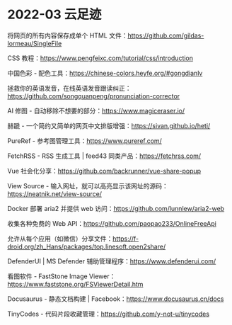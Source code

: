 # 2022-03 云足迹

将网页的所有内容保存成单个 HTML 文件：https://github.com/gildas-lormeau/SingleFile

CSS 教程：https://www.pengfeixc.com/tutorial/css/introduction

中国色彩 - 配色工具：https://chinese-colors.heyfe.org/#gongdianlv

拯救你的英语发音，在线英语发音跟读纠正：https://github.com/songquanpeng/pronunciation-corrector

AI 修图 - 自动移除不想要的部分：https://www.magiceraser.io/

赫蹏 - 一个简约又简单的网页中文排版增强：https://sivan.github.io/heti/

PureRef - 参考图管理工具：https://www.pureref.com/

FetchRSS - RSS 生成工具 | feed43 同类产品：https://fetchrss.com/

Vue 社会化分享：https://github.com/backrunner/vue-share-popup

View Source - 输入网址，就可以高亮显示该网址的源码：https://neatnik.net/view-source/

Docker 部署 aria2 并提供 web 访问：https://github.com/lunnlew/aria2-web

收集各种免费的 Web API：https://github.com/paopao233/OnlineFreeApi

允许从每个应用（如微信）分享文件：https://f-droid.org/zh_Hans/packages/top.linesoft.open2share/

DefenderUI | MS Defender 辅助管理程序：https://www.defenderui.com/

看图软件 - FastStone Image Viewer：https://www.faststone.org/FSViewerDetail.htm

Docusaurus - 静态文档构建 | Facebook：https://www.docusaurus.cn/docs

TinyCodes - 代码片段收藏管理：https://github.com/y-not-u/tinycodes

